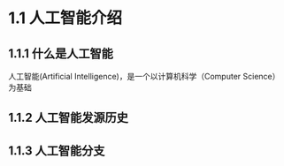 # 1.1 人工智能介绍

## 1.1.1 什么是人工智能

人工智能(Artificial Intelligence)，是一个以计算机科学（Computer Science）为基础

## 1.1.2 人工智能发源历史

## 1.1.3 人工智能分支




